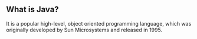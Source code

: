 ## What is Java?
It is a popular high-level, object oriented programming language, which was originally developed by Sun Microsystems and released in 1995.